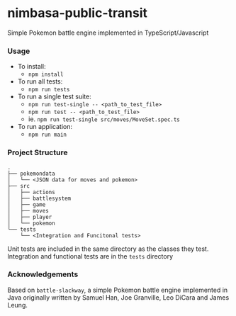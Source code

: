 # nimbasa-public-transit
Simple Pokemon battle engine implemented in TypeScript/Javascript

### Usage
* To install:
  * `npm install`
* To run all tests:
  * `npm run tests`
* To run a single test suite:
  * `npm run test-single -- <path_to_test_file>`
  * `npm run test -- <path_to_test_file>`
  * ie. `npm run test-single src/moves/MoveSet.spec.ts`
* To run application:
  * `npm run main`

### Project Structure
```
.
├── pokemondata
│   └── <JSON data for moves and pokemon>
├── src
│   ├── actions
│   ├── battlesystem
│   ├── game
│   ├── moves
│   ├── player
│   └── pokemon
└── tests
    └── <Integration and Funcitonal tests>
```
Unit tests are included in the same directory as the classes they test. Integration and functional tests are in the `tests` directory


### Acknowledgements
Based on `battle-slackway`, a simple Pokemon battle engine implemented in Java originally written by Samuel Han, Joe Granville, Leo DiCara and James Leung.
